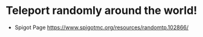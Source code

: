 # Teleport randomly around the world!

- Spigot Page https://www.spigotmc.org/resources/randomtp.102866/
